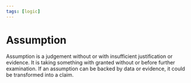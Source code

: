 ```yaml
---
tags: [logic]
---
```


# Assumption

Assumption is a judgement without or with insufficient justification or
evidence. It is taking something with granted without or before further
examination. If an assumption can be backed by data or evidence, it could be
transformed into a claim.
